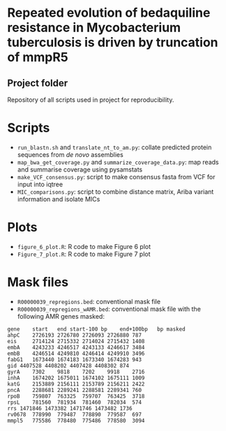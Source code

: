 # Repeated evolution of bedaquiline resistance in Mycobacterium tuberculosis is driven by truncation of mmpR5

## Project folder

Repository of all scripts used in project for reproducibility.

Scripts
=======

* `run_blastn.sh` and `translate_nt_to_am.py`: collate predicted protein sequences from _de novo_ assemblies
* `map_bwa_get_coverage.py` and `summarize_coverage_data.py`: map reads and summarise coverage using pysamstats
* `make_VCF_consensus.py`: script to make consensus fasta from VCF for input into iqtree 
* `MIC_comparisons.py`: script to combine distance matrix, Ariba variant information and isolate MICs



Plots
=======

* `figure_6_plot.R`: R code to make Figure 6 plot
* `Figure_7_plot.R`: R code to make Figure 7 plot


Mask files
===========

* `R00000039_repregions.bed`: conventional mask file
* `R00000039_repregions_wAMR.bed`: conventional mask file with the following AMR genes masked:

```
gene	start	end	start-100 bp	end+100bp	bp masked
ahpC	2726193	2726780	2726093	2726880	787
eis 	2714124	2715332	2714024	2715432	1408
embA	4243233	4246517	4243133	4246617	3484
embB	4246514	4249810	4246414	4249910	3496
fabG1	1673440	1674183	1673340	1674283	943
gid	4407528	4408202	4407428	4408302	874
gyrA	7302	9818	7202	9918	2716
inhA	1674202	1675011	1674102	1675111	1009
katG	2153889	2156111	2153789	2156211	2422
pncA	2288681	2289241	2288581	2289341	760
rpoB	759807	763325	759707	763425	3718
rpsL	781560	781934	781460	782034	574
rrs	1471846	1473382	1471746	1473482	1736
rv0678	778990	779487	778890	779587	697
mmpl5	775586	778480	775486	778580	3094
```